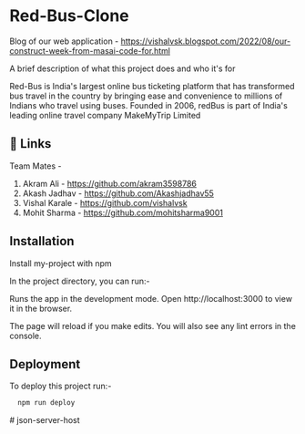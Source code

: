 # Red-Bus-Clone

Blog of our web application - 
https://vishalvsk.blogspot.com/2022/08/our-construct-week-from-masai-code-for.html


A brief description of what this project does and who it's for

Red-Bus is India's largest online bus ticketing platform that has transformed bus travel in the country by bringing ease and convenience to millions of Indians who travel using buses. Founded in 2006, redBus is part of India's leading online travel company MakeMyTrip Limited 


## 🔗 Links
Team Mates - 

1. Akram Ali     - https://github.com/akram3598786
2. Akash Jadhav  - https://github.com/Akashjadhav55
3. Vishal Karale - https://github.com/vishalvsk
4. Mohit Sharma  - https://github.com/mohitsharma9001


## Installation

Install my-project with npm


In the project directory, you can run:-

Runs the app in the development mode.
Open http://localhost:3000 to view it in the browser.

The page will reload if you make edits.
You will also see any lint errors in the console.


    
## Deployment

To deploy this project run:-

```bash
  npm run deploy
```

#   j s o n - s e r v e r - h o s t  
 